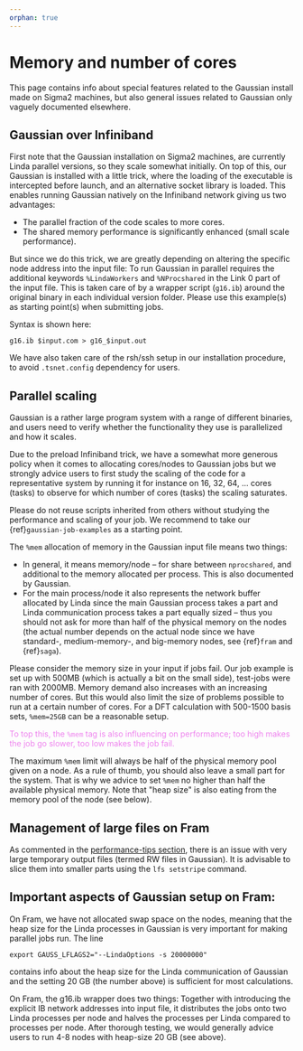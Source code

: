```yaml
---
orphan: true
---
```


# Memory and number of cores

This page contains info about special features related to the Gaussian install
made on Sigma2 machines, but also general issues related to Gaussian only
vaguely documented elsewhere.


## Gaussian over Infiniband

First note that the Gaussian installation on Sigma2 machines, are currently
Linda parallel versions, so they scale somewhat initially. On top of this, our
Gaussian is installed with a little trick, where the loading of the executable
is intercepted before launch, and an alternative socket library is loaded. This
enables running Gaussian natively on the Infiniband network giving us two
advantages:

* The parallel fraction of the code scales to more cores.
* The shared memory performance is significantly enhanced (small scale performance).

But since we do this trick, we are greatly depending on altering the specific
node address into the input file: To run Gaussian in parallel requires the
additional keywords `%LindaWorkers` and `%NProcshared` in the Link 0 part of
the input file. This is taken care of by a wrapper script (`g16.ib`) around
the original binary in each individual version folder.
Please use this example(s)
as starting point(s) when submitting jobs.

Syntax is shown here:

	g16.ib $input.com > g16_$input.out

We have also taken care of the rsh/ssh setup in our installation procedure, to avoid `.tsnet.config` dependency for users.


## Parallel scaling

Gaussian is a rather large program system with a range of different binaries,
and users need to verify whether the functionality they use is parallelized and
how it scales.

Due to the preload Infiniband trick, we have a somewhat more generous policy
when it comes to allocating cores/nodes to Gaussian jobs but
we strongly advice users to first
study the scaling of the code for a representative system by running it
for instance on 16, 32, 64, ... cores (tasks) to observe for which number of
cores (tasks) the scaling saturates.

Please do not reuse scripts inherited from others without studying the
performance and scaling of your job. We recommend to take our
{ref}`gaussian-job-examples` as a starting point.

The `%mem` allocation of memory in the Gaussian input file means two things:

- In general, it means memory/node – for share between `nprocshared`, and
  additional to the memory allocated per process. This is also documented by
  Gaussian.
- For the main process/node it also represents the network buffer allocated by
  Linda since the main Gaussian process takes a part and Linda communication
  process takes a part equally sized – thus you should not ask for more than
  half of the physical memory on the nodes (the actual number depends on the actual node
  since we have standard-, medium-memory-, and big-memory nodes, see {ref}`fram` and {ref}`saga`).

Please consider the memory size in your input if jobs fail. Our job example is
set up with 500MB (which is actually a bit on the small side), test-jobs were
ran with 2000MB. Memory demand also increases with an increasing number of
cores. But this would also limit the size of problems possible to run at a
certain number of cores. For a DFT calculation with 500-1500 basis sets, `%mem=25GB`
can be a reasonable setup.

<span style="color:violet"> To top this, the `%mem` tag is also influencing on
performance; too high makes the job go slower, too low makes the job
fail.</span>

The maximum `%mem` limit will always be half of the physical memory pool given
on a node. As a rule of thumb, you should also leave a small part for the
system. That is why we advice to set `%mem` no higher than half
the available physical memory. Note that "heap size" is also eating from the memory
pool of the node (see below).


## Management of large files on Fram

As commented in the [performance-tips
section](/files_storage/performance/lustre.md), there is an issue with very
large temporary output files (termed RW files in Gaussian). It is advisable to
slice them into smaller parts using the `lfs setstripe` command.


## Important aspects of Gaussian setup on Fram:

On Fram, we have not allocated swap space on the nodes, meaning that the heap
size for the Linda processes in Gaussian is very important for making parallel
jobs run. The line

	export GAUSS_LFLAGS2="--LindaOptions -s 20000000"

contains info about the heap size for the Linda communication of Gaussian
and the setting 20 GB (the number above) is sufficient for most calculations.

On Fram, the g16.ib wrapper does two things: Together with introducing the
explicit IB network addresses into input file, it distributes the jobs onto two
Linda processes per node and halves the processes per Linda compared to
processes per node. After thorough testing, we would generally advice users to
run 4-8 nodes with heap-size 20 GB (see above).
